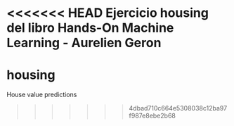 <<<<<<< HEAD
Ejercicio housing del libro Hands-On Machine Learning - Aurelien Geron
=======
# housing
House value predictions
>>>>>>> 4dbad710c664e5308038c12ba97f987e8ebe2b68
